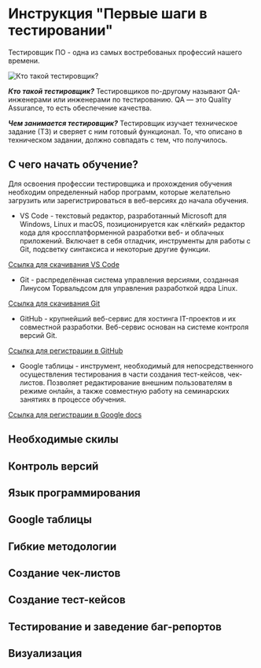 # Инструкция "Первые шаги в тестировании"

Тестировщик ПО - одна из самых востребованых профессий нашего времени.

![Кто такой тестировщик?](QA.png)

**_Кто такой тестировщик?_**
Тестировщиков по-другому называют QA-инженерами или инженерами по тестированию. QA — это Quality Assurance, то есть обеспечение качества. 

**_Чем занимается тестировщик?_**
Тестировщик изучает техническое задание (ТЗ) и сверяет с ним готовый функционал. То, что описано в техническом задании, должно совпадать с тем, что получилось.

## С чего начать обучение?

Для освоения профессии тестировщика и прохождения обучения необходим определенный набор программ, которые желательно загрузить или зарегистрироваться в веб-версиях до начала обучения.

* VS Code -  текстовый редактор, разработанный Microsoft для Windows, Linux и macOS, позиционируется как «лёгкий» редактор кода для кроссплатформенной разработки веб- и облачных приложений. Включает в себя отладчик, инструменты для работы с Git, подсветку синтаксиса и некоторые другие функции. 

[Ссылка для скачивания VS Code](https://code.visualstudio.com)

* Git - распределённая система управления версиями, созданная Линусом Торвальдсом для управления разработкой ядра Linux.

[Ссылка для скачивания Git](https://git-scm.com)

* GitHub - крупнейший веб-сервис для хостинга IT-проектов и их совместной разработки. Веб-сервис основан на системе контроля версий Git.

[Ссылка для регистрации в GitHub](https://github.com)

* Google таблицы - инструмент, необходимый для непосредственного осуществления тестирования в части создания тест-кейсов, чек-листов. Позволяет редактирование внешним пользователям в режиме онлайн, а также совместную работу на семинарских занятиях в процессе обучения.

[Ccылка для регистрации в Google docs](https://www.google.ru/intl/ru/docs/about/)

## Необходимые скилы

## Контроль версий

## Язык программирования

## Google таблицы

## Гибкие методологии

## Создание чек-листов

## Создание тест-кейсов

## Тестирование и заведение баг-репортов

## Визуализация